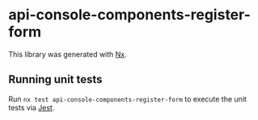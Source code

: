 # api-console-components-register-form

This library was generated with [Nx](https://nx.dev).

## Running unit tests

Run `nx test api-console-components-register-form` to execute the unit tests via [Jest](https://jestjs.io).
